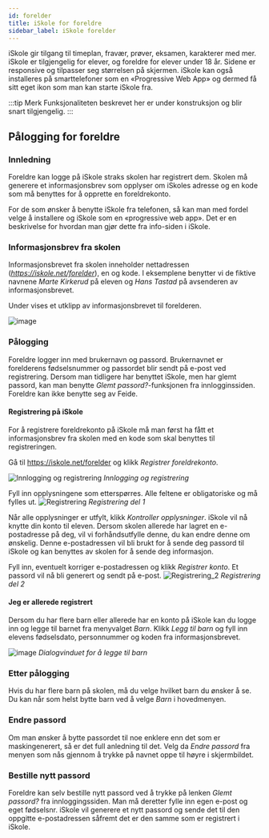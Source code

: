 ```yaml
---
id: forelder
title: iSkole for foreldre
sidebar_label: iSkole forelder
---
```


iSkole gir tilgang til timeplan, fravær, prøver, eksamen, karakterer med mer. iSkole er tilgjengelig for elever, og foreldre for elever under 18 år. Sidene er responsive og tilpasser seg størrelsen på skjermen. iSkole kan også installeres på  smarttelefoner som en «Progressive Web App» og dermed få sitt eget ikon som man kan starte iSkole fra.

:::tip Merk
Funksjonaliteten beskrevet her er under konstruksjon og blir snart tilgjengelig.
:::

## Pålogging for foreldre

### Innledning 
Foreldre kan logge på iSkole straks skolen har registrert dem. Skolen må generere et informasjonsbrev som opplyser om iSkoles adresse og en kode som må benyttes for å opprette en foreldrekonto. 

For de som ønsker å benytte iSkole fra telefonen, så kan man med fordel velge å installere og iSkole som en «progressive web app». Det er en beskrivelse for hvordan man gjør dette fra info-siden i iSkole. 

### Informasjonsbrev fra skolen
Informasjonsbrevet fra skolen inneholder nettadressen (_https://iskole.net/forelder_), en og kode. I eksemplene benytter vi de fiktive navnene _Marte Kirkerud_ på eleven og _Hans Tastad_ på avsenderen av informasjonsbrevet.

Under vises et utklipp av informasjonsbrevet til forelderen.

![image](https://user-images.githubusercontent.com/10975905/187922913-ba926474-105a-4e5d-b2dc-b048ed860ade.png)

### Pålogging
Foreldre logger inn med brukernavn og passord. Brukernavnet er forelderens fødselsnummer og passordet blir sendt på e-post ved registrering. Dersom man tidligere har benyttet iSkole, men har glemt passord, kan man benytte _Glemt passord?_-funksjonen fra innlogginssiden. Foreldre kan ikke benytte seg av Feide.

#### Registrering på iSkole
For å registrere foreldrekonto på iSkole må man først ha fått et informasjonsbrev fra skolen med en kode som skal benyttes til registreringen.

Gå til <a href="https://iskole.net/jet_iskole_forelder" target="_blank">https://iskole.net/forelder</a> og klikk _Registrer foreldrekonto_.

![Innlogging og registrering](/img/iskole_forelder_innlogging.png)
*Innlogging og registrering*

Fyll inn opplysningene som etterspørres. Alle feltene er obligatoriske og må fylles ut.
![Registrering](/img/iskole_forelder_registrering_1.png)
*Registrering del 1*

Når alle opplysninger er utfylt, klikk _Kontroller opplysninger_. iSkole vil nå knytte din konto til eleven. Dersom skolen allerede har lagret en e-postadresse på deg, vil vi forhåndsutfylle denne, du kan endre denne om ønskelig. Denne e-postadressen vil bli brukt for å sende deg passord til iSkole og kan benyttes av skolen for å sende deg informasjon.

Fyll inn, eventuelt korriger e-postadressen og klikk _Registrer konto_. Et passord vil nå bli generert og sendt på e-post.
![Registrering_2](/img/iskole_forelder_registrering_2.png) 
*Registrering del 2*

#### Jeg er allerede registrert
Dersom du har flere barn eller allerede har en konto på iSkole kan du logge inn og legge til barnet fra menyvalget _Barn_. Klikk _Legg til barn_ og fyll inn elevens fødselsdato, personnummer og koden fra informasjonsbrevet.

![image](/img/iskole_forelder_legg_til_barn.png)
*Dialogvinduet for å legge til barn*

### Etter pålogging
Hvis du har flere barn på skolen, må du velge hvilket barn du ønsker å se. Du kan når som helst bytte barn ved å velge _Barn_ i hovedmenyen.

### Endre passord
Om man ønsker å bytte passordet til noe enklere enn det som er maskingenerert, så er det full anledning til det. Velg da _Endre passord_ fra menyen som nås gjennom å trykke på navnet oppe til høyre i skjermbildet. 

### Bestille nytt passord
Foreldre kan selv bestille nytt passord ved å trykke på lenken _Glemt passord?_ fra innloggingssiden. Man må deretter fylle inn egen e-post og eget fødselsnr. iSkole vil generere et nytt passord og sende det til den oppgitte e-postadressen såfremt det er den samme som er registrert i iSkole. 

